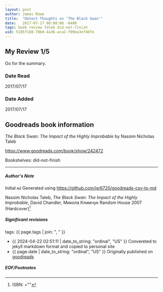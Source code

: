 ```yaml
---
layout: post
author: James Rowe
title:  "Detect Thoughts on 'The Black Swan'"
date:   2017-07-17 00:00:00 -0400
tags: book review Taleb did-not-finish
uid: 5185f160-78b0-4a36-aca2-f09ea3ef46fe
---
```


<!-- highly dependent on how you personally use jekyll templates, and how you want this to show up -->
<!-- escape any jekyll keys with double brackets -->

## My Review 1/5

Go for the summary.

### Date Read
2017/07/17

### Date Added
2017/07/17

## Goodreads book information

*The Black Swan: The Impact of the Highly Improbable* by Nassim Nicholas Taleb

https://www.goodreads.com/book/show/242472

Bookshelves: did-not-finish

---

##### Author's Note

Initial `md` Generated using https://github.com/jsr6720/goodreads-csv-to-md

Nassim Nicholas Taleb, *The Black Swan: The Impact of the Highly Improbable*, David Chandler, Микола Климчук Random House  2007 (Hardcover)[^1]

##### Significant revisions

tags: {{ page.tags | join: ", " }} <!-- todo move this somewhere -->

- {{ 2024-04-22 02:51:11 | date_to_string: "ordinal", "US" }} Convereted to jekyll markdown format and copied to personal site
- {{ page.date | date_to_string: "ordinal", "US" }} Originally published on [goodreads](https://www.goodreads.com)

##### EOF/Footnotes

[^1]: ISBN: =""